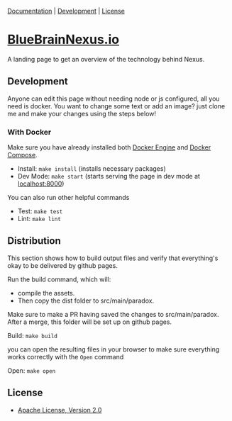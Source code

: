 [Documentation](#documentation) |
[Development](#development) |
[License](#license)

# [BlueBrainNexus.io](https://bluebrainnexus.io/)

A landing page to get an overview of the technology behind Nexus.

## Development

Anyone can edit this page without needing node or js configured, all you need is docker.
You want to change some text or add an image? just clone me and make your changes using the steps below!

### With Docker

Make sure you have already installed both [Docker Engine](https://docs.docker.com/install/) and [Docker Compose](https://docs.docker.com/compose/install/).

- Install: `make install` (installs necessary packages)
- Dev Mode: `make start` (starts serving the page in dev mode at [localhost:8000](http://localhost:8000))

You can also run other helpful commands

- Test: `make test`
- Lint: `make lint`

## Distribution

This section shows how to build output files and verify that everything's okay to be delivered by github pages.

Run the build command, which will:

- compile the assets.
- Then copy the dist folder to src/main/paradox.

Make sure to make a PR having saved the changes to src/main/paradox. After a merge, this folder will be set up on github pages.

Build: `make build`

you can open the resulting files in your browser to make sure everything works correctly with the `Open` command

Open: `make open`

## License

- [Apache License, Version 2.0](https://www.apache.org/licenses/LICENSE-2.0)
